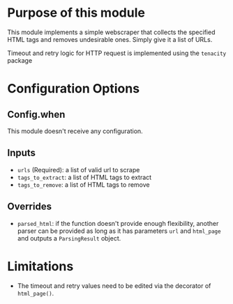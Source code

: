 # Purpose of this module

This module implements a simple webscraper that collects the specified HTML tags and removes undesirable ones. Simply give it a list of URLs.

Timeout and retry logic for HTTP request is implemented using the `tenacity` package

# Configuration Options
## Config.when
This module doesn't receive any configuration.

## Inputs
 - `urls` (Required): a list of valid url to scrape
 - `tags_to_extract`: a list of HTML tags to extract
 - `tags_to_remove`: a list of HTML tags to remove

## Overrides
 - `parsed_html`: if the function doesn't provide enough flexibility, another parser can be provided as long as it has parameters `url` and `html_page` and outputs a `ParsingResult` object.

# Limitations
- The timeout and retry values need to be edited via the decorator of `html_page()`.
